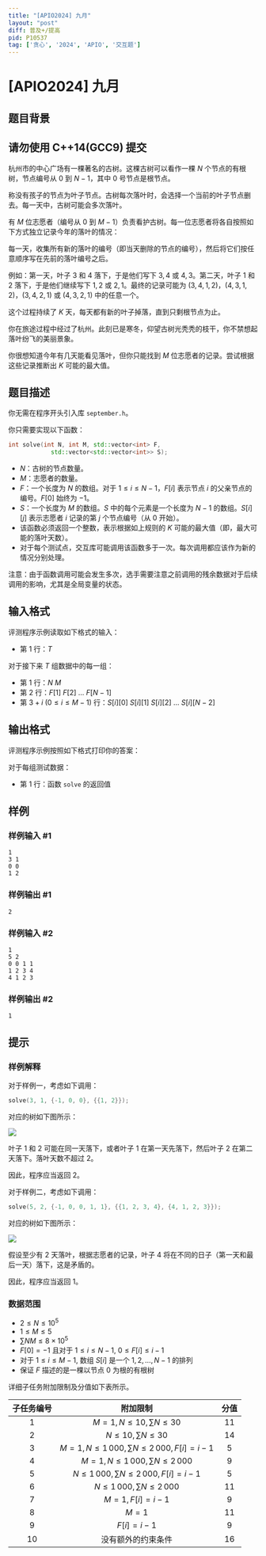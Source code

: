 ```yaml
---
title: "[APIO2024] 九月"
layout: "post"
diff: 普及+/提高
pid: P10537
tag: ['贪心', '2024', 'APIO', '交互题']
---
```

# [APIO2024] 九月
## 题目背景

## 请勿使用 C++14(GCC9) 提交

杭州市的中心广场有一棵著名的古树。这棵古树可以看作一棵 $N$ 个节点的有根树，节点编号从 $0$ 到 $N - 1$，其中 $0$ 号节点是根节点。

称没有孩子的节点为叶子节点。古树每次落叶时，会选择一个当前的叶子节点删去。每一天中，古树可能会多次落叶。

有 $M$ 位志愿者（编号从 $0$ 到 $M - 1$）负责看护古树。每一位志愿者将各自按照如下方式独立记录今年的落叶的情况：

每一天，收集所有新的落叶的编号（即当天删除的节点的编号），然后将它们按任意顺序写在先前的落叶编号之后。

例如：第一天，叶子 $3$ 和 $4$ 落下，于是他们写下 $3, 4$ 或 $4, 3$。第二天，叶子 $1$ 和 $2$ 落下，于是他们继续写下 $1, 2$ 或 $2, 1$。最终的记录可能为 $(3, 4, 1, 2)$，$(4, 3, 1, 2)$，$(3, 4, 2, 1)$ 或 $(4, 3, 2, 1)$ 中的任意一个。

这个过程持续了 $K$ 天，每天都有新的叶子掉落，直到只剩根节点为止。

你在旅途过程中经过了杭州。此刻已是寒冬，仰望古树光秃秃的枝干，你不禁想起落叶纷飞的美丽景象。

你很想知道今年有几天能看见落叶，但你只能找到 $M$ 位志愿者的记录。尝试根据这些记录推断出 $K$ 可能的最大值。
## 题目描述

你无需在程序开头引入库 `september.h`。

你只需要实现以下函数：

```cpp
int solve(int N, int M, std::vector<int> F,
            std::vector<std::vector<int>> S);
```

+   $N$：古树的节点数量。
+   $M$：志愿者的数量。
+   $F$：一个长度为 $N$ 的数组。对于 $1 \le i \le N - 1$，$F[i]$ 表示节点 $i$ 的父亲节点的编号。$F[0]$ 始终为 $-1$。
+   $S$：一个长度为 $M$ 的数组。$S$ 中的每个元素是一个长度为 $N - 1$ 的数组。$S[i][j]$ 表示志愿者 $i$ 记录的第 $j$ 个节点编号（从 $0$ 开始）。
+   该函数必须返回一个整数，表示根据如上规则的 $K$ 可能的最大值（即，最大可能的落叶天数）。
+   对于每个测试点，交互库可能调用该函数多于一次。每次调用都应该作为新的情况分别处理。

注意：由于函数调用可能会发生多次，选手需要注意之前调用的残余数据对于后续调用的影响，尤其是全局变量的状态。
## 输入格式

评测程序示例读取如下格式的输入：

+   第 1 行：$T$

对于接下来 $T$ 组数据中的每一组：

+   第 $1$ 行：$N\ M$
+   第 $2$ 行：$F[1]\ F[2]\ \ldots\  F[N - 1]$
+   第 $3 + i\ (0 \le i \le M - 1)$ 行：$S[i][0]\ S[i][1]\ S[i][2]\ \ldots\ S[i][N - 2]$
## 输出格式


评测程序示例按照如下格式打印你的答案：

对于每组测试数据：

+   第 1 行：函数 `solve` 的返回值
## 样例

### 样例输入 #1
```
1
3 1
0 0
1 2
```
### 样例输出 #1
```
2
```
### 样例输入 #2
```
1
5 2
0 0 1 1 
1 2 3 4
4 1 2 3
```
### 样例输出 #2
```
1
```
## 提示

### 样例解释

对于样例一，考虑如下调用：

```cpp
solve(3, 1, {-1, 0, 0}, {{1, 2}});
```

对应的树如下图所示：

![](https://cdn.luogu.com.cn/upload/image_hosting/i2lup6cf.png)

叶子 $1$ 和 $2$ 可能在同一天落下，或者叶子 $1$ 在第一天先落下，然后叶子 $2$ 在第二天落下。落叶天数不超过 $2$。

因此，程序应当返回 $2$。

对于样例二，考虑如下调用：

```cpp
solve(5, 2, {-1, 0, 0, 1, 1}, {{1, 2, 3, 4}, {4, 1, 2, 3}});
```

对应的树如下图所示：

![](https://cdn.luogu.com.cn/upload/image_hosting/l50142xn.png)

假设至少有 $2$ 天落叶，根据志愿者的记录，叶子 $4$ 将在不同的日子（第一天和最后一天）落下，这是矛盾的。

因此，程序应当返回 $1$。

### 数据范围

+   $2 \le N \le 10^5$
+   $1 \le M \le 5$
+   $\sum NM \le 8 \times 10^5$
+   $F[0] = -1$ 且对于 $1 \le i \le N - 1$, $0 \le F[i] \le i - 1$
+   对于 $1 \le i \le M - 1$, 数组 $S[i]$ 是一个 $1, 2, \ldots , N - 1$ 的排列
+   保证 $F$ 描述的是一棵以节点 $0$ 为根的有根树

详细子任务附加限制及分值如下表所示。

| 子任务编号 | 附加限制 | 分值 |
| :---: | :---: | :---: |
| 1 | $M=1,N\le 10,\sum N\le 30$ | $11$ |
| 2 | $N\le 10,\sum N\le 30$ | $14$ |
| 3 | $M=1,N\le 1\,000,\sum N\le 2\,000,F[i]=i-1$ | $5$ |
| 4 | $M=1,N\le 1\,000,\sum N\le 2\,000$ | $9$ |
| 5 | $N\le 1\,000,\sum N\le 2\,000,F[i]=i-1$ | $5$ |
| 6 | $N\le 1\,000,\sum N\le 2\,000$ | $11$ |
| 7 | $M=1,F[i]=i-1$ | $9$ |
| 8 | $M=1$ | $11$ |
| 9 | $F[i]=i-1$ | $9$ |
| 10 | 没有额外的约束条件 | $16$ |
